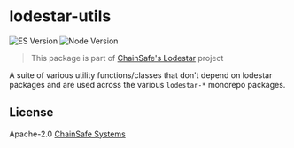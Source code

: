 # lodestar-utils

![ES Version](https://img.shields.io/badge/ES-2020-yellow)
![Node Version](https://img.shields.io/badge/node-12.x-green)

> This package is part of [ChainSafe's Lodestar](https://lodestar.chainsafe.io) project

A suite of various utility functions/classes that don't depend on
lodestar packages and are used across the various `lodestar-*` monorepo packages.

## License

Apache-2.0 [ChainSafe Systems](https://chainsafe.io)
